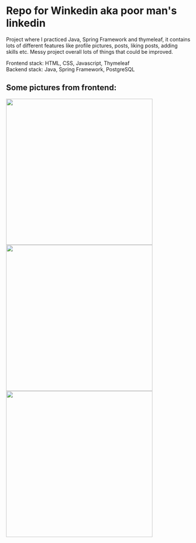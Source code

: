 # Repo for Winkedin aka poor man's linkedin

Project where I practiced Java, Spring Framework and thymeleaf, it contains lots of different features like profile pictures, posts, liking posts, adding skills etc. Messy project overall lots of things that could be improved.  

Frontend stack:   HTML, CSS, Javascript, Thymeleaf\
Backend stack:    Java, Spring Framework, PostgreSQL


## Some pictures from frontend: 
<img src="https://user-images.githubusercontent.com/63038363/123586987-3f5a4180-d7ee-11eb-94d7-854391676692.png" width="400">
<img src="https://user-images.githubusercontent.com/63038363/123587038-56009880-d7ee-11eb-9ec8-95d3027a8cad.png" width="400">
<img src="https://user-images.githubusercontent.com/63038363/123587096-6fa1e000-d7ee-11eb-8a53-429ddbd6e846.png" width="400">


